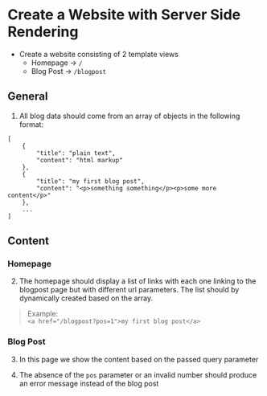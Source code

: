 # Create a Website with Server Side Rendering
* Create a website consisting of 2 template views
	* Homepage -> `/`
	* Blog Post -> `/blogpost`

## General

1. All blog data should come from an array of objects in the following format:
```
[
    {
        "title": "plain text",
        "content": "html markup"
    },
    {
        "title": "my first blog post",
        "content": "<p>something something</p><p>some more content</p>"
    },
    ...
]
```

## Content 
### Homepage

2. The homepage should display a list of links with each one linking to the blogpost page but with different url parameters. The list should by dynamically created based on the array.
> Example:<br>
> `<a href="/blogpost?pos=1">my first blog post</a>`

### Blog Post

3. In this page we show the content based on the passed query parameter

4. The absence of the `pos` parameter or an invalid number should produce an error message instead of the blog post
